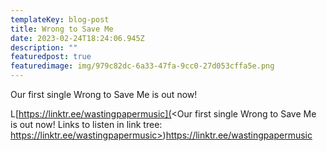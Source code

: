 ```yaml
---
templateKey: blog-post
title: Wrong to Save Me
date: 2023-02-24T18:24:06.945Z
description: ""
featuredpost: true
featuredimage: img/979c82dc-6a33-47fa-9cc0-27d053cffa5e.png
---
```

Our first single Wrong to Save Me is out now!

L[https://linktr.ee/wastingpapermusic](<Our first single Wrong to Save Me is out now!  Links to listen in link tree: https://linktr.ee/wastingpapermusic>)<https://linktr.ee/wastingpapermusic>

[](<Our first single Wrong to Save Me is out now!  Links to listen in link tree: https://linktr.ee/wastingpapermusic>)
